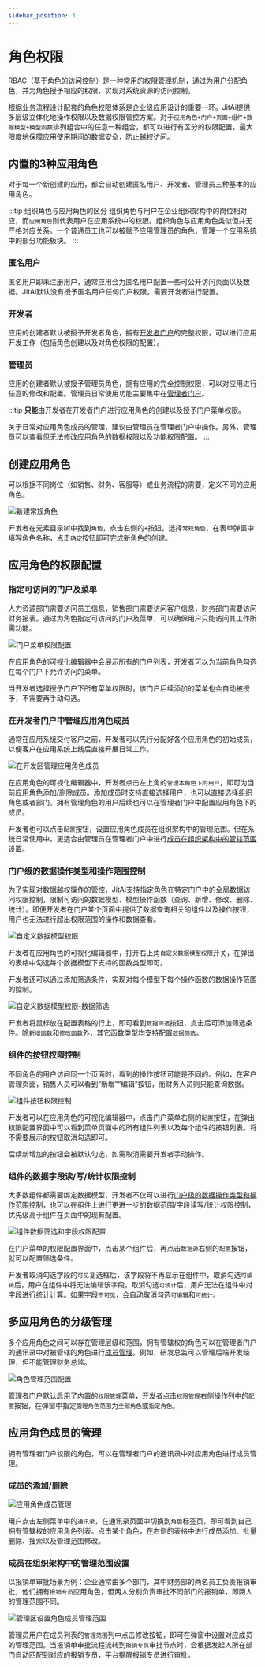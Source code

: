 ```yaml
---
sidebar_position: 3
---
```


# 角色权限

RBAC（基于角色的访问控制）是一种常用的权限管理机制，通过为用户分配角色，并为角色授予相应的权限，实现对系统资源的访问控制。

根据业务流程设计配套的角色权限体系是企业级应用设计的重要一环。JitAi提供多层级立体化地操作权限以及数据权限管控方案。对于`应用角色+门户+页面+组件+数据模型+模型函数`排列组合中的任意一种组合，都可以进行有区分的权限配置，最大限度地保障应用使用期间的数据安全，防止越权访问。


## 内置的3种应用角色

对于每一个新创建的应用，都会自动创建匿名用户、开发者、管理员三种基本的应用角色。

:::tip 组织角色与应用角色的区分
组织角色与用户在企业组织架构中的岗位相对应，而`应用角色`则代表用户在应用系统中的权限。组织角色与应用角色类似但并无严格对应关系。一个普通员工也可以被赋予应用管理员的角色，管理一个应用系统中的部分功能板块。
:::

### 匿名用户

匿名用户即未注册用户，通常应用会为匿名用户配置一些可公开访问页面以及数据。JitAi默认没有授予匿名用户任何门户权限，需要开发者进行配置。

### 开发者

应用的创建者默认被授予开发者角色，拥有[开发者门户](../门户与页面开发/门户导航设计.md#开发者门户)的完整权限，可以进行应用开发工作（包括角色创建以及对角色权限的配置）。

### 管理员

应用的创建者默认被授予管理员角色，拥有应用的完全控制权限，可以对应用进行任意的修改和配置。管理员日常使用功能主要集中在[管理者门户](../门户与页面开发/门户导航设计.md#管理者门户)。

:::tip
**只能**由开发者在开发者门户进行应用角色的创建以及授予门户菜单权限。

关于日常对应用角色成员的管理，建议由管理员在管理者门户中操作。另外，管理员可以查看但无法修改应用角色的数据权限以及功能权限配置。
:::

## 创建应用角色
可以根据不同岗位（如销售、财务、客服等）或业务流程的需要，定义不同的应用角色。

![新建常规角色](./img/role/新建常规角色.png)

开发者在元素目录树中找到`角色`，点击右侧的`+`按钮，选择`常规角色`，在表单弹窗中填写角色名称，点击`确定`按钮即可完成新角色的创建。

## 应用角色的权限配置

### 指定可访问的门户及菜单
人力资源部门需要访问员工信息，销售部门需要访问客户信息，财务部门需要访问财务报表。通过为角色指定可访问的门户及菜单，可以确保用户只能访问其工作所需功能。

![门户菜单权限配置](./img/role/门户菜单权限配置.gif)

在应用角色的可视化编辑器中会展示所有的门户列表，开发者可以为当前角色勾选在每个门户下允许访问的菜单。

当开发者选择授予门户下所有菜单权限时，该门户后续添加的菜单也会自动被授予，不需要再手动勾选。

### 在开发者门户中管理应用角色成员
通常在应用系统交付客户之前，开发者可以先行分配好各个应用角色的初始成员，以便客户在应用系统上线后直接开展日常工作。

![在开发区管理应用角色成员](./img/role/在开发区管理应用角色成员.gif)

在应用角色的可视化编辑器中，开发者点击左上角的`管理本角色下的用户`，即可为当前应用角色添加/删除成员。添加成员时支持直接选择用户，也可以直接选择组织角色或者部门。拥有管理角色的用户后续也可以在管理者门户中配置应用角色下的成员。

开发者也可以点击`配置`按钮，设置应用角色成员在组织架构中的管理范围。但在系统日常使用中，更适合由管理员在管理者门户中进行[成员在组织架构中的管辖范围设置](#成员在组织架构中的管理范围设置)。


### 门户级的数据操作类型和操作范围控制
为了实现对数据越权操作的管控，JitAi支持指定角色在特定门户中的全局数据访问权限控制，限制可访问的数据模型、模型操作函数（查询、新增、修改、删除、统计）。即便开发者在门户某个页面中提供了数据查询相关的组件以及操作按钮，用户也无法进行超出权限范围的操作和数据查看。

![自定义数据模型权限](./img/role/自定义数据模型权限.gif)

开发者在应用角色的可视化编辑器中，打开右上角`自定义数据模型权限`开关，在弹出的表格中勾选每个数据模型下支持的函数类型即可。

开发者还可以通过添加筛选条件，实现对每个模型下每个操作函数的数据操作范围的控制。

![自定义数据模型权限-数据筛选](./img/role/自定义数据模型权限-数据筛选.gif)

开发者将鼠标放在配置表格的行上，即可看到`数据筛选`按钮，点击后可添加筛选条件。除`新增函数`和`修改函数`外，其它函数类型均支持配置`数据筛选`。

### 组件的按钮权限控制
不同角色的用户访问同一个页面时，看到的操作按钮可能是不同的。例如，在客户管理页面，销售人员可以看到“新增”“编辑”按钮，而财务人员则只能查询数据。

![组件按钮权限控制](./img/role/组件按钮权限控制.gif)

开发者可以在应用角色的可视化编辑器中，点击门户菜单右侧的`配置`按钮，在弹出权限配置界面中可以看到菜单页面中的所有组件列表以及每个组件的按钮列表。将不需要展示的按钮取消勾选即可。

后续新增加的按钮会被默认勾选，如需取消需要开发者手动操作。

### 组件的数据字段读/写/统计权限控制
大多数组件都需要绑定数据模型，开发者不仅可以进行[门户级的数据操作类型和操作范围控制](#门户级的数据操作类型和操作范围控制)，也可以在组件上进行更进一步的数据范围/字段读写/统计权限控制，优先级高于组件在页面中的现有配置。

![组件数据筛选和字段权限配置](./img/role/组件数据筛选和字段权限配置.gif)

在门户菜单的权限配置界面中，点击某个组件后，再点击`数据源`右侧的`配置`按钮，就可以配置筛选条件。

开发者取消勾选字段的`可见`复选框后，该字段将不再显示在组件中，取消勾选`可编辑`后，用户在组件中将无法编辑该字段，取消勾选`可统计`后，用户无法在组件中对字段进行统计计算。如果字段`不可见`，会自动取消勾选`可编辑`和`可统计`。

## 多应用角色的分级管理
多个应用角色之间可以存在管理层级和范围，拥有管辖权的角色可以在管理者门户的通讯录中对被管辖的角色进行[成员管理](#应用角色成员的管理)。例如，研发总监可以管理后端开发经理，但不能管理财务总监。

![角色管理范围配置](./img/role/角色管理范围配置.gif)

管理者门户默认启用了内置的`权限管理`菜单，开发者点击`权限管理`右侧操作列中的`配置`按钮，在弹窗中指定`管理角色范围`为`全部角色`或`指定角色`。

## 应用角色成员的管理
拥有管理者门户权限的角色，可以在管理者门户的通讯录中对应用角色进行成员管理。

### 成员的添加/删除

![应用角色成员管理](./img/role/应用角色成员管理.png)

用户点击左侧菜单中的`通讯录`，在通讯录页面中切换到`角色`标签页，即可看到自己拥有管辖权的应用角色列表。点击某个角色，在右侧的表格中进行成员添加、批量删除、搜索以及管理范围修改。

### 成员在组织架构中的管理范围设置
以报销单审批场景为例：企业通常由多个部门，其中财务部的两名员工负责报销审批，他们拥有`报销专员`应用角色，但两人分别负责审批不同部门的报销单，即两人的管理范围不同。

![管理区设置角色成员管理范围](./img/role/管理区设置角色成员管理范围.png)

管理员用户在成员列表的`管理范围`列中点击修改按钮，即可在弹窗中设置对应成员的管理范围。当报销单审批流程流转到`报销专员`审批节点时，会根据发起人所在部门自动匹配到对应的报销专员，平台提醒报销专员进行审批。





